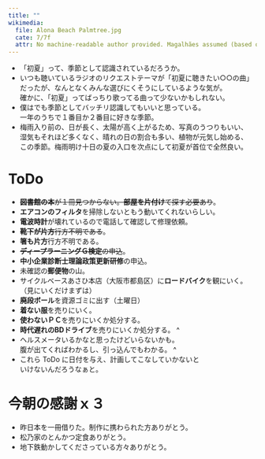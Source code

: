 ```yaml
---
title: ""
wikimedia:
  file: Alona Beach Palmtree.jpg
  cate: 7/7f
  attr: No machine-readable author provided. Magalhães assumed (based on copyright claims). / Public domain
---
```


* 「初夏」って、季節として認識されているだろうか。
* いつも聴いているラジオのリクエストテーマが「初夏に聴きたい○○の曲」  
  だったが、なんとなくみんな選びにくそうにしているような気が。  
  確かに、「初夏」ってばっちり歌ってる曲って少ないかもしれない。
* 僕はでも季節としてバッチリ認識してもいいと思っている。  
  一年のうちで１番目か２番目に好きな季節。  
* 梅雨入り前の、日が長く、太陽が高く上がるため、写真のうつりもいい、  
  湿気もそれほど多くなく、晴れの日の割合も多い、植物が元気し始める、  
  この季節。梅雨明け十日の夏の入口を次点にして初夏が首位で全然良い。


# ToDo

* ~~**図書館の本**が１冊見つからない。**部屋を片付け**て探す必要あり~~。
* **エアコンのフィルタ**を掃除しないともう動いてくれないらしい。
* **電波時計**が壊れているので電話して確認して修理依頼。
* ~~**靴下が片方**行方不明である~~。
* **箸も片方**行方不明である。
* ~~**ディープラーニングＧ検定**の申込~~。
* **中小企業診断士理論政策更新研修**の申込。
* 未確認の**郵便物**の山。
* サイクルベースあさひ本店（大阪市都島区）に**ロードバイク**を観にいく。  
  （見にいくだけまずは）
* **廃段ボール**を資源ゴミに出す（土曜日）
* **着ない服**を売りにいく。
* **使わないＰＣ**を売りにいくか処分する。
* **時代遅れのBDドライブ**を売りにいくか処分する。
^
* ヘルスメータいるかなと思ったけどいらないかも。  
  腹が出てくればわかるし、引っ込んでもわかる。
^
* これら ToDo に日付を与え、計画してこなしていかないと  
  いけないんだろうなぁと。


# 今朝の感謝ｘ３

* 昨日本を一冊借りた。制作に携わられた方ありがとう。
* 松乃家のとんかつ定食ありがとう。
* 地下鉄動かしてくださっている方々ありがとう。
